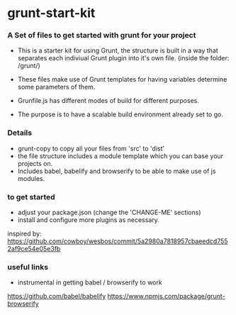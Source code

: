 # grunt-start-kit
### A Set of files to get started with grunt for your project

- This is a starter kit for using Grunt, the structure is built in a way that separates each indiviual Grunt plugin into it's own file. (inside the folder: /grunt/)

- These files make use of Grunt templates for having variables determine some parameters of them.

- Grunfile.js has different modes of build for different purposes.

- The purpose is to have a scalable build environment already set to go.

###  Details

- grunt-copy to copy all your files from 'src' to 'dist'
- the file structure includes a module template which you can base your projects on.
- Includes babel, babelify and browserify to be able to make use of js modules.

### to get started
- adjust your package.json (change the 'CHANGE-ME' sections)
- install and configure more plugins as necessary.

inspired by:
https://github.com/cowboy/wesbos/commit/5a2980a7818957cbaeedcd7552af9ce54e05e3fb

### useful links

- instrumental in getting babel / browserify to work

https://github.com/babel/babelify
https://www.npmjs.com/package/grunt-browserify